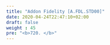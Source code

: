 ```yaml
---
title: "Addon Fidelity [A.FDL.STD00]"
date: 2020-04-24T22:47:10+02:00
draft: false
weight : 45
pre: "<b>720. </b>"
---
```

